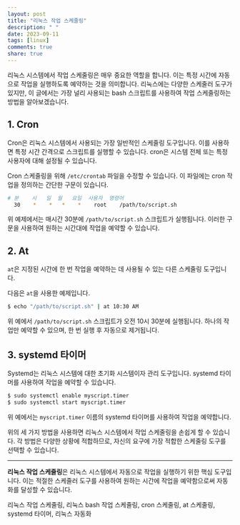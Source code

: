 ```yaml
---
layout: post
title: "리눅스 작업 스케줄링"
description: " "
date: 2023-09-11
tags: [linux]
comments: true
share: true
---
```


리눅스 시스템에서 작업 스케줄링은 매우 중요한 역할을 합니다. 이는 특정 시간에 자동으로 작업을 실행하도록 예약하는 것을 의미합니다. 리눅스에는 다양한 스케줄러 도구가 있지만, 이 글에서는 가장 널리 사용되는 bash 스크립트를 사용하여 작업 스케줄링하는 방법을 알아보겠습니다.

## 1. Cron

Cron은 리눅스 시스템에서 사용되는 가장 일반적인 스케줄링 도구입니다. 이를 사용하면 특정 시간 간격으로 스크립트를 실행할 수 있습니다. cron은 시스템 전체 또는 특정 사용자에 대해 설정될 수 있습니다.

Cron 스케줄링을 위해 `/etc/crontab` 파일을 수정할 수 있습니다. 이 파일에는 cron 작업을 정의하는 간단한 구문이 있습니다.

```bash
# 분    시   일  월   요일  사용자  명령어
  30    *    *   *    *    root    /path/to/script.sh
```

위 예제에서는 매시간 30분에 `/path/to/script.sh` 스크립트가 실행됩니다. 이러한 구문을 사용하여 원하는 시간대에 작업을 예약할 수 있습니다.

## 2. At

`at`은 지정된 시간에 한 번 작업을 예약하는 데 사용될 수 있는 다른 스케줄링 도구입니다. 

다음은 `at`을 사용한 예제입니다.

```bash
$ echo "/path/to/script.sh" | at 10:30 AM
```

위 예에서 `/path/to/script.sh` 스크립트가 오전 10시 30분에 실행됩니다. 하나의 작업만 예약할 수 있으며, 한 번 실행 후 자동으로 제거됩니다.

## 3. systemd 타이머

Systemd는 리눅스 시스템에 대한 초기화 시스템이자 관리 도구입니다. systemd 타이머를 사용하여 작업을 예약할 수 있습니다.

```bash
$ sudo systemctl enable myscript.timer
$ sudo systemctl start myscript.timer
```

위 예에서는 `myscript.timer` 이름의 systemd 타이머를 사용하여 작업을 예약합니다.

위의 세 가지 방법을 사용하면 리눅스 시스템에서 작업 스케줄링을 손쉽게 할 수 있습니다. 각 방법은 다양한 상황에 적합하므로, 자신의 요구에 가장 적합한 스케줄링 도구를 선택할 수 있습니다.

--- 

**리눅스 작업 스케줄링**은 리눅스 시스템에서 자동으로 작업을 실행하기 위한 핵심 도구입니다. 이는 적절한 스케줄러 도구를 사용하여 원하는 시간에 작업을 예약함으로써 자동화를 달성할 수 있습니다.

<!-- SEO Meta Tags -->
리눅스 작업 스케줄링, 리눅스 bash 작업 스케줄링, cron 스케줄링, at 스케줄링, systemd 타이머, 리눅스 자동화